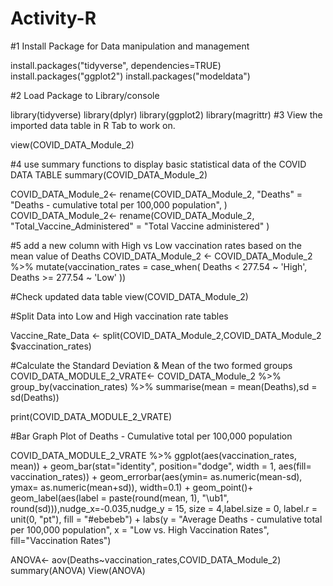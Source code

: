 # Activity-R
#1 Install Package for Data manipulation and management

install.packages("tidyverse", dependencies=TRUE)
install.packages("ggplot2")
install.packages("modeldata")

#2 Load Package to Library/console


library(tidyverse)
library(dplyr)
library(ggplot2)
library(magrittr)
#3 View the imported data table in R Tab to work on.

view(COVID_DATA_Module_2)

#4 use summary functions to display basic statistical data of the COVID DATA TABLE 
summary(COVID_DATA_Module_2)

COVID_DATA_Module_2<- rename(COVID_DATA_Module_2,
                      "Deaths" = "Deaths - cumulative total per 100,000 population",
                      )
COVID_DATA_Module_2<- rename(COVID_DATA_Module_2,
                      "Total_Vaccine_Administered" = "Total Vaccine administered"
                      )

#5 add a new column with High vs Low vaccination rates based on the mean value of Deaths
COVID_DATA_Module_2 <- COVID_DATA_Module_2 %>%
  mutate(vaccination_rates = case_when(
    Deaths < 277.54 ~ 'High',
    Deaths >= 277.54 ~ 'Low'
  ))

#Check updated data table
view(COVID_DATA_Module_2)

#Split Data into Low and High vaccination rate tables

Vaccine_Rate_Data <- 
  split(COVID_DATA_Module_2,COVID_DATA_Module_2 $vaccination_rates)

#Calculate the Standard Deviation & Mean of the two formed groups
COVID_DATA_MODULE_2_VRATE<- COVID_DATA_Module_2 %>% 
  group_by(vaccination_rates) %>% 
  summarise(mean = mean(Deaths),sd = sd(Deaths))
 
print(COVID_DATA_MODULE_2_VRATE)

#Bar Graph Plot of Deaths - Cumulative total per 100,000 population

COVID_DATA_MODULE_2_VRATE %>% 
  ggplot(aes(vaccination_rates, mean)) +
  geom_bar(stat="identity", position="dodge", width = 1, aes(fill= vaccination_rates)) +
  geom_errorbar(aes(ymin= as.numeric(mean-sd), ymax= as.numeric(mean+sd)), width=0.1) +
  geom_point()+
  geom_label(aes(label = paste(round(mean, 1), "\ub1", round(sd))),nudge_x=-0.035,nudge_y = 15,
             size = 4,label.size = 0, label.r = unit(0, "pt"), fill = "#ebebeb") +
  labs(y = "Average Deaths - cumulative total per 100,000 population",
       x = "Low vs. High Vaccination Rates",
       fill="Vaccination Rates")

ANOVA<- aov(Deaths~vaccination_rates,COVID_DATA_Module_2)
summary(ANOVA)
View(ANOVA)
 
